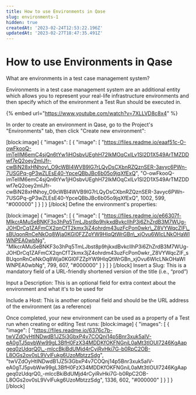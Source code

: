 ```yaml
---
title: How to use Environments in Qase
slug: environments-1
hidden: true
createdAt: '2023-02-24T12:53:22.196Z'
updatedAt: '2023-02-27T18:47:35.491Z'
---
```


# How to use Environments in Qase

What are environments in a test case management system?

Environments in a test case management system are an additional entity which allows you to represent your real-life infrastructure environments and then specify which of the environment a Test Run should be executed in.&#x20;

{% embed url="https://www.youtube.com/watch?v=7XLLVD8c8x4" %}

In order to create an environment in Qase, go to the Project's "Environments" tab, then click "Create new environment":

\[block:image] { "images": \[ { "image": \[ "https://files.readme.io/eaaf51c-O-owFkooQ-imTeIlM6emC4sjQn6tYw1jHOsbvUEghH72IkMOqCxILv1Sl2D1X549ArTMZDDwf7eQ2oey2mIJfr-cwBiN28xHNhoy\_O9cWBI4WVB9lG7rLQyDsCXbnRZQznSER-3avyc6PWn-7USGPq-gP3wZLEsE40-YpceQBbJBc6b05o9jqXfExQ", "O-owFkooQ-imTeIlM6emC4sjQn6tYw1jHOsbvUEghH72IkMOqCxILv1Sl2D1X549ArTMZDDwf7eQ2oey2mIJfr-cwBiN28xHNhoy\_O9cWBI4WVB9lG7rLQyDsCXbnRZQznSER-3avyc6PWn-7USGPq-gP3wZLEsE40-YpceQBbJBc6b05o9jqXfExQ", 1002, 599, "#000000" ] } ] } \[/block] Define the environment's properties:

\[block:image] { "images": \[ { "image": \[ "https://files.readme.io/e66307f-MlkcrAMuSeBNKF3o3hPq5TmLJbst8p9hjkxdBvkclIhP3i6ZhZrdB3M7WUg-JOHDrCq1ZAFmCX2qnCfT2kmx3jZ4ohrdm43uzFcPon0wkr\_Z8VYWqcZlF\_sBUqonRnCeNkOq8Wja0KGl0FZZpYW9HlqQtWrGBn\_xjOvu6WIcLNkOHaWIWNPEA0wbNg", "MlkcrAMuSeBNKF3o3hPq5TmLJbst8p9hjkxdBvkclIhP3i6ZhZrdB3M7WUg-JOHDrCq1ZAFmCX2qnCfT2kmx3jZ4ohrdm43uzFcPon0wkr\_Z8VYWqcZlF\_sBUqonRnCeNkOq8Wja0KGl0FZZpYW9HlqQtWrGBn\_xjOvu6WIcLNkOHaWIWNPEA0wbNg", 799, 607, "#000000" ] } ] } \[/block] Insert a Slug: This is a mandatory field of a URL-friendly shortened version of the title (i.e., “prod”)

Input a Description: This is an optional field for extra context about the environment and what it's to be used for

Include a Host: This is another optional field and should be the URL address of the environment (as a reference)

Once completed, your new environment can be used as a property of a Test run when creating or editing Test runs: \[block:image] { "images": \[ { "image": \[ "https://files.readme.io/6376c7b-twVZdOyHtINDwdB1JZ5i3GbxP4v7COQnj14p5Bnr3xuk5aIV-eA0gTJ5pvbWw99gL3BfH0FzX34MDDKfOKFNGniL0aMt3tlOUI7246KgAapgeq0zUdqrQ0\_-mlccBkiBdUMjd4rCyiRvHki7G-b0RpC2OB-L8OGs2ov0sL9VvlFukg6UzoMbtzzSdg", "twVZdOyHtINDwdB1JZ5i3GbxP4v7COQnj14p5Bnr3xuk5aIV-eA0gTJ5pvbWw99gL3BfH0FzX34MDDKfOKFNGniL0aMt3tlOUI7246KgAapgeq0zUdqrQ0\_-mlccBkiBdUMjd4rCyiRvHki7G-b0RpC2OB-L8OGs2ov0sL9VvlFukg6UzoMbtzzSdg", 1336, 602, "#000000" ] } ] } \[/block]
